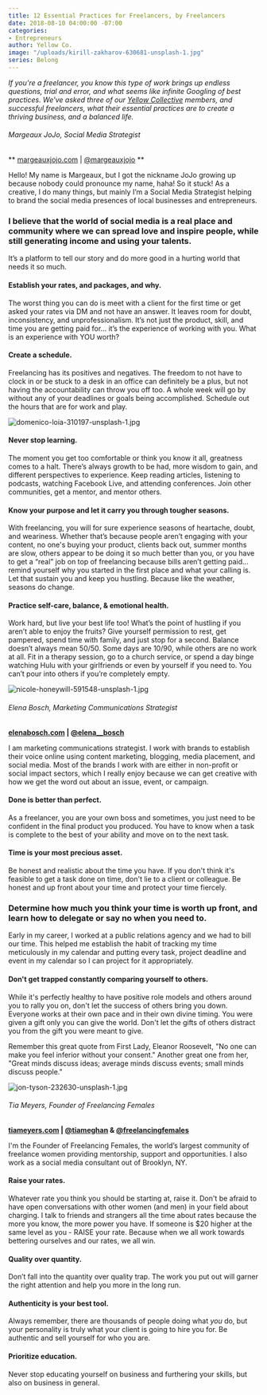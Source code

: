 ```yaml
---
title: 12 Essential Practices for Freelancers, by Freelancers
date: 2018-08-10 04:00:00 -07:00
categories:
- Entrepreneurs
author: Yellow Co.
image: "/uploads/kirill-zakharov-630681-unsplash-1.jpg"
series: Belong
---
```


_If you're a freelancer, you know this type of work brings up endless questions, trial and error, and what seems like infinite Googling of best practices. We've asked three of our [Yellow Collective](https://yellowco.co/membership/) members, and successful freelancers, what their essential practices are to create a thriving business, and a balanced life._

###### Margeaux JoJo, Social Media Strategist  

** [margeauxjojo.com](https://www.margeauxjojo.com/) | [@margeauxjojo](https://www.instagram.com/margeauxjojo/) **

Hello! My name is Margeaux, but I got the nickname JoJo growing up because nobody could pronounce my name, haha! So it stuck! As a creative, I do many things, but mainly I’m a Social Media Strategist helping to brand the social media presences of local businesses and entrepreneurs. 

### I believe that the world of social media is a real place and community where we can spread love and inspire people, while still generating income and using your talents. 

It’s a platform to tell our story and do more good in a hurting world that needs it so much.

#### Establish your rates, and packages, and why. 

The worst thing you can do is meet with a client for the first time or get asked your rates via DM and not have an answer. It leaves room for doubt, inconsistency, and unprofessionalism. It’s not just the product, skill, and time you are getting paid for... it’s the experience of working with you. What is an experience with YOU worth?  

#### Create a schedule.

Freelancing has its positives and negatives. The freedom to not have to clock in or be stuck to a desk in an office can definitely be a plus, but not having the accountability can throw you off too. A whole week will go by without any of your deadlines or goals being accomplished. Schedule out the hours that are for work and play.

![domenico-loia-310197-unsplash-1.jpg](/uploads/domenico-loia-310197-unsplash-1.jpg)

#### Never stop learning.

The moment you get too comfortable or think you know it all, greatness comes to a halt. There’s always growth to be had, more wisdom to gain, and different perspectives to experience. Keep reading articles, listening to podcasts, watching Facebook Live, and attending conferences. Join other communities, get a mentor, and mentor others. 

#### Know your purpose and let it carry you through tougher seasons.

With freelancing, you will for sure experience seasons of heartache, doubt, and weariness. Whether that’s because people aren’t engaging with your content, no one's buying your product, clients back out, summer months are slow, others appear to be doing it so much better than you, or you have to get a “real” job on top of freelancing because bills aren’t getting paid... remind yourself why you started in the first place and what your calling is. Let that sustain you and keep you hustling. Because like the weather, seasons do change. 

#### Practice self-care, balance, & emotional health.

Work hard, but live your best life too! What’s the point of hustling if you aren’t able to enjoy the fruits? Give yourself permission to rest, get pampered, spend time with family, and just stop for a second. Balance doesn’t always mean 50/50. Some days are 10/90, while others are no work at all. Fit in a therapy session, go to a church service, or spend a day binge watching Hulu with your girlfriends or even by yourself if you need to. You can’t pour into others if you’re completely empty.

![nicole-honeywill-591548-unsplash-1.jpg](/uploads/nicole-honeywill-591548-unsplash-1.jpg)

###### Elena Bosch, Marketing Communications Strategist

**[elenabosch.com](http://elenabosch.com/) | [@elena__bosch](https://www.instagram.com/elena__bosch/)**

I am marketing communications strategist. I work with brands to establish their voice online using content marketing, blogging, media placement, and social media. Most of the brands I work with are either in non-profit or social impact sectors, which I really enjoy because we can get creative with how we get the word out about an issue, event, or campaign.

#### Done is better than perfect. 

As a freelancer, you are your own boss and sometimes, you just need to be confident in the final product you produced. You have to know when a task is complete to the best of your ability and move on to the next task.

#### Time is your most precious asset. 

Be honest and realistic about the time you have. If you don't think it's feasible to get a task done on time, don't lie to a client or colleague. Be honest and up front about your time and protect your time fiercely. 

### Determine how much you think your time is worth up front, and learn how to delegate or say no when you need to.

Early in my career, I worked at a public relations agency and we had to bill our time. This helped me establish the habit of tracking my time meticulously in my calendar and putting every task, project deadline and event in my calendar so I can project for it appropriately.
 
#### Don't get trapped constantly comparing yourself to others. 

While it's perfectly healthy to have positive role models and others around you to rally you on, don't let the success of others bring you down. Everyone works at their own pace and in their own divine timing. You were given a gift only you can give the world. Don't let the gifts of others distract you from the gift you were meant to give.

Remember this great quote from First Lady, Eleanor Roosevelt, "No one can make you feel inferior without your consent." Another great one from her, "Great minds discuss ideas; average minds discuss events; small minds discuss people."

![jon-tyson-232630-unsplash-1.jpg](/uploads/jon-tyson-232630-unsplash-1.jpg)

###### Tia Meyers, Founder of Freelancing Females

**[tiameyers.com](http://www.tiameyers.com/) | [@tiameghan](https://www.instagram.com/tiameghan/) & [@freelancingfemales](https://www.instagram.com/freelancingfemales/)**

I'm the Founder of Freelancing Females, the world’s largest community of freelance women providing mentorship, support and opportunities. I also work as a social media consultant out of Brooklyn, NY.

#### Raise your rates.

Whatever rate you think you should be starting at, raise it. Don't be afraid to have open conversations with other women (and men) in your field about charging. I talk to friends and strangers all the time about rates because the more you know, the more power you have. If someone is $20 higher at the same level as you - RAISE your rate. Because when we all work towards bettering ourselves and our rates, we all win.

#### Quality over quantity.

Don’t fall into the quantity over quality trap. The work you put out will garner the right attention and help you more in the long run. 

#### Authenticity is your best tool.

Always remember, there are thousands of people doing what _you_ do, but your personality is truly what your client is going to hire you for. Be authentic and sell yourself for who you are. 

#### Prioritize education.

Never stop educating yourself on business and furthering your skills, but also on business in general. 